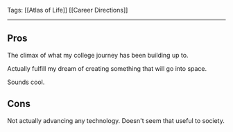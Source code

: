 Tags: [[Atlas of Life]] [[Career Directions]]
___
## Pros
The climax of what my college journey has been building up to. 

Actually fulfill my dream of creating something that will go into space. 

Sounds cool. 
## Cons
Not actually advancing any technology. Doesn't seem that useful to society. 

